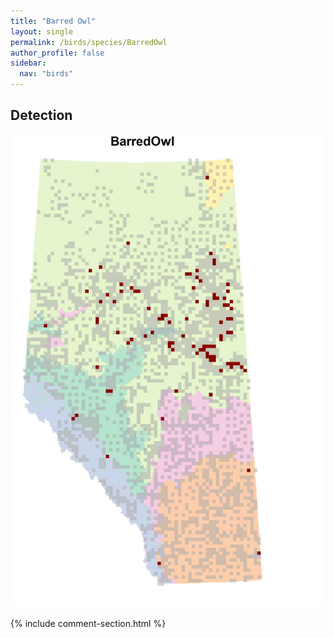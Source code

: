 ```yaml
---
title: "Barred Owl"
layout: single
permalink: /birds/species/BarredOwl
author_profile: false
sidebar:
  nav: "birds"
---
```


<h2>Detection</h2>

![](/assets/images/birds/BarredOwl/det.jpg)

{% include comment-section.html %}
